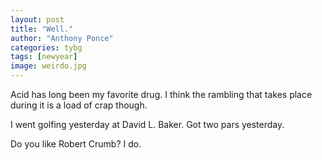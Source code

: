 ```yaml
---
layout: post
title: "Well."
author: "Anthony Ponce"
categories: tybg
tags: [newyear]
image: weirdo.jpg
---
```


Acid has long been my favorite drug. I think the rambling that takes place during it is a load of crap though. 

I went golfing yesterday at David L. Baker. Got two pars yesterday. 

Do you like Robert Crumb? I do.
